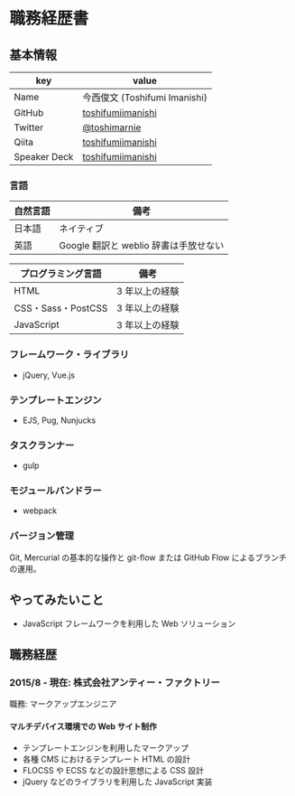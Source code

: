 # 職務経歴書

## 基本情報

|key|value|
|---|----|
|Name|今西俊文 (Toshifumi Imanishi)|
|GitHub|[toshifumiimanishi](https://github.com/toshifumiimanishi)|
|Twitter|[@toshimarnie](https://twitter.com/toshimarnie)|
|Qiita|[toshifumiimanishi](https://qiita.com/toshifumiimanishi)|
|Speaker Deck|[toshifumiimanishi](https://speakerdeck.com/toshifumiimanishi)|

### 言語

|自然言語|備考|
|---|---|
|日本語|ネイティブ|
|英語|Google 翻訳と weblio 辞書は手放せない|

|プログラミング言語|備考|
|---|---|
|HTML|3 年以上の経験|
|CSS・Sass・PostCSS|3 年以上の経験|
|JavaScript|3 年以上の経験|

### フレームワーク・ライブラリ
- jQuery, Vue.js

### テンプレートエンジン
- EJS, Pug, Nunjucks

### タスクランナー
- gulp

### モジュールバンドラー
- webpack

### バージョン管理
Git, Mercurial の基本的な操作と git-flow または GitHub Flow によるブランチの運用。

## やってみたいこと
- JavaScript フレームワークを利用した Web ソリューション

## 職務経歴

### 2015/8 - 現在: 株式会社アンティー・ファクトリー

職務: マークアップエンジニア

#### マルチデバイス環境での Web サイト制作

- テンプレートエンジンを利用したマークアップ
- 各種 CMS におけるテンプレート HTML の設計
- FLOCSS や ECSS などの設計思想による CSS 設計
- jQuery などのライブラリを利用した JavaScript 実装
